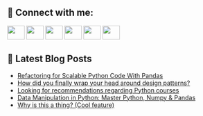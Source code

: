 ## 🔎 Connect with me:
[<img height="32" width="40" src="https://cdn.jsdelivr.net/npm/simple-icons@v5/icons/telegram.svg" />](https://t.me/bullbesh)
[<img height="32" width="40" src="https://cdn.jsdelivr.net/npm/simple-icons@v5/icons/vk.svg" />](https://vk.com/bullbesh)
[<img height="32" width="40" src="https://cdn.jsdelivr.net/npm/simple-icons@v5/icons/twitter.svg" />](https://twitter.com/bullbesh1)
[<img height="32" width="40" src="https://cdn.jsdelivr.net/npm/simple-icons@v5/icons/instagram.svg" />](https://www.instagram.com/bullbesh)
[<img height="32" width="40" src="https://cdn.jsdelivr.net/npm/simple-icons@v5/icons/reddit.svg" />](https://www.reddit.com/user/bullbesh)
[<img height="32" width="40" src="https://cdn.jsdelivr.net/npm/simple-icons@v5/icons/youtube.svg" />](https://www.youtube.com/channel/UCtfjRs6uzgq5mfm8S06WTcg)

## 📕 Latest Blog Posts
<!-- BLOG-POST-LIST:START -->
- [Refactoring for Scalable Python Code With Pandas](https://www.reddit.com/r/Python/comments/un1s5j/refactoring_for_scalable_python_code_with_pandas/)
- [How did you finally wrap your head around design patterns?](https://www.reddit.com/r/Python/comments/un0me8/how_did_you_finally_wrap_your_head_around_design/)
- [Looking for recommendations regarding Python courses](https://www.reddit.com/r/Python/comments/umzu8k/looking_for_recommendations_regarding_python/)
- [Data Manipulation in Python: Master Python, Numpy &amp; Pandas](https://www.reddit.com/r/Python/comments/umymwo/data_manipulation_in_python_master_python_numpy/)
- [Why is this a thing? &lpar;Cool feature&rpar;](https://www.reddit.com/r/Python/comments/umwplp/why_is_this_a_thing_cool_feature/)
<!-- BLOG-POST-LIST:END -->
